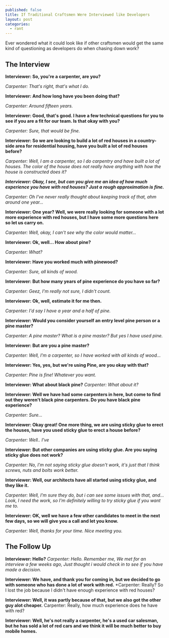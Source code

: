 ```yaml
---
published: false
title: If Traditional Craftsmen Were Interviewed like Developers
layout: post
categories: 
  - rant
---
```


Ever wondered what it could look like if other craftsmen would get the same kind of questioning as developers do when chasing down work?

## The Interview
**Interviewer: So, you're a carpenter, are you?**

*Carpenter: That's right, that's what I do.*

**Interviewer: And how long have you been doing that?**

*Carpenter: Around fifteen years.*

**Interviewer: Good, that's good. I have a few technical questions for you to see if you are a fit for our team. Is that okay with you?**

*Carpenter: Sure, that would be fine.*

**Interviewer: So we are looking to build a lot of red houses in a country-side area for residential housing, have you built a lot of red houses before?**

*Carpenter: Well, I am a carpenter, so I do carpentry and have built a lot of houses. The color of the house does not really have anything with how the house is constructed does it?* 

***Interviewer: Okay, I see, but can you give me an idea of how much experience you have with red houses? Just a rough approximation is fine.***

*Carpenter: Oh I've never really thought about keeping track of that, ahm around one year...*

**Interviewer: One year? Well, we were really looking for someone with a lot more experience with red houses, but I have some more questions here so let us carry on.**

*Carpenter: Well, okay, I can't see why the color would matter...*

**Interviewer: Ok, well... How about pine?**

*Carpenter: What?*

**Interviewer: Have you worked much with pinewood?**

*Carpenter: Sure, all kinds of wood.*

**Interviewer: But how many years of pine experience do you have so far?**

*Carpenter: Geez, I'm really not sure, I didn't count.*

**Interviewer: Ok, well, estimate it for me then.**

*Carpenter: I'd say I have a year and a half of pine.*

**Interviewer: Would you consider yourself an entry level pine person or a pine master?**

*Carpenter: A pine master? What is a pine master? But yes I have used pine.*

**Interviewer: But are you a pine master?**

*Carpenter: Well, I'm a carpenter, so I have worked with all kinds of wood...*

**Interviewer: Yes, yes, but we're using Pine, are you okay with that?**

*Carpenter: Pine is fine! Whatever you want.*

**Interviewer: What about black pine?**
*Carpenter: What about it?*

**Interviewer: Well we have had some carpenters in here, but come to find out they weren't black pine carpenters. Do you have black pine experience?**

*Carpenter: Sure...*

**Interviewer: Okay great! One more thing, we are using sticky glue to erect the houses, have you used sticky glue to erect a house before?**

*Carpenter: Well.. I've*

**Interviewer: But other companies are using sticky glue. Are you saying sticky glue does not work?**

*Carpenter: No, I'm not saying sticky glue doesn't work, it's just that I think screws, nuts and bolts work better.*

**Interviewer: Well, our architects have all started using sticky glue, and they like it.**

*Carpenter: Well, I'm sure they do, but i can see some issues with that, and... Look, I need the work, so I'm definitely willing to try sticky glue if you want me to.*

**Interviewer: OK, well we have a few other candidates to meet in the next few days, so we will give you a call and let you know.**

*Carpenter: Well, thanks for your time. Nice meeting you.*

## The Follow Up

**Interviewer: Hello?**
*Carpenter: Hello. Remember me, We met for an interview a few weeks ago, Just thought i would check in to see if you have made a decision.*

**Interviewer: We have, and thank you for coming in, but we decided to go with someone who has done a lot of work with red.**
*Carpenter: Really? So I lost the job because I didn't have enough experience with red houses?

**Interviewer: Well, it was partly because of that, but we also got the other guy alot cheaper.**
Carpenter: Really, how much experience does he have with red?

**Interviewer: Well, he's not really a carpenter, he's a used car salesman, but he has sold a lot of red cars and we think it will be much better to buy mobile homes.**
